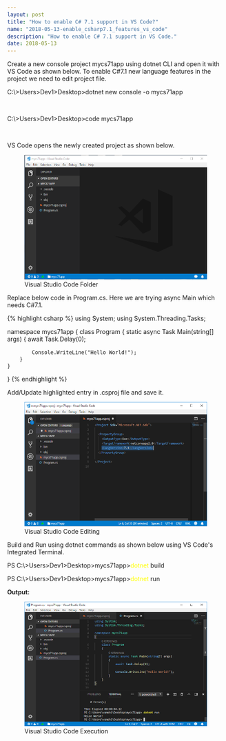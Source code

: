 ```yaml
---
layout: post
title: "How to enable C# 7.1 support in VS Code?"
name: "2018-05-13-enable_csharp7.1_features_vs_code"
description: "How to enable C# 7.1 support in VS Code."
date: 2018-05-13
---
```


<p>Create a new console project mycs71app using dotnet CLI and open it with VS Code as shown below. To enable C#7.1 new language features in the project we need to edit project file.</p>

<p class="cmd">C:\&gt;Users&gt;Dev1&gt;Desktop&gt;dotnet new console -o mycs71app</p><br>  
<p class="cmd">C:\&gt;Users&gt;Dev1&gt;Desktop&gt;code mycs71app</p><br>

<p>VS Code opens the newly created project as shown below.</p>
<p>
    <figure>
      <img src="/images/Enable71_One.png" alt="Open Visual Studio Code Folder" width="833px" height="289px" />
      <figcaption>Visual Studio Code Folder</figcaption>
    </figure>    
</p>

<p>Replace below code in Program.cs. Here we are trying async Main which needs C#7.1.</p>

{% highlight csharp %}
using System;
using System.Threading.Tasks;

namespace mycs71app
{
    class Program
    {
        static async Task Main(string[] args)
        {
            await Task.Delay(0);

            Console.WriteLine("Hello World!");
        }
    }
}
{% endhighlight %}

<p>Add/Update highlighted entry in .csproj file and save it.</p>

<p>
    <figure>
      <img src="/images/Enable71_Two.png" alt="Visual Studio Code Folder" width="833px" height="289px" />
      <figcaption>Visual Studio Code Editing</figcaption>
    </figure>    
</p>

<p>Build and Run using dotnet commands as shown below using VS Code's Integrated Terminal.</p>

<p class="cmd">PS C:\&gt;Users&gt;Dev1&gt;Desktop&gt;mycs71app&gt;<span style="color:yellow">dotnet</span> build</p>
<p class="cmd">PS C:\&gt;Users&gt;Dev1&gt;Desktop&gt;mycs71app&gt;<span style="color:yellow">dotnet</span> run</p>
<b>Output:</b>
<p>
    <figure>
      <img src="/images/Enable71_Three.png" alt="Visual Studio Code Folder" width="833px" height="289px" />
      <figcaption>Visual Studio Code Execution</figcaption>
    </figure>    
</p>